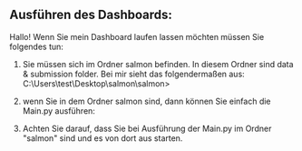 ## Ausführen des Dashboards:
Hallo!
Wenn Sie mein Dashboard laufen lassen möchten müssen Sie folgendes tun:

1. Sie müssen sich im Ordner salmon befinden. In diesem Ordner sind data & submission folder. Bei mir sieht das folgendermaßen aus: 
                 C:\Users\test\Desktop\salmon\salmon> 

2. wenn Sie in dem Ordner salmon sind, dann können Sie einfach die Main.py ausführen:
3. Achten Sie darauf, dass Sie bei Ausführung der Main.py im Ordner "salmon" sind und es von dort aus starten. 
